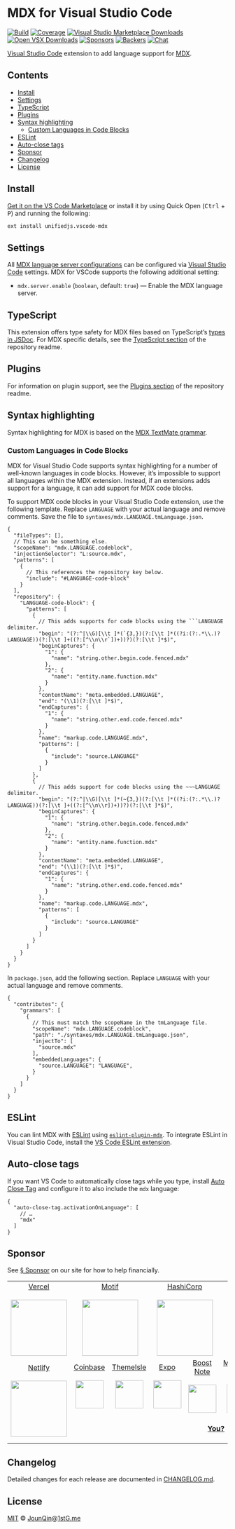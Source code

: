 # MDX for Visual Studio Code

[![Build][build-badge]][build]
[![Coverage][coverage-badge]][coverage]
[![Visual Studio Marketplace Downloads][marketplace-badge]][marketplace]
[![Open VSX Downloads][openvsx-badge]][openvsx]
[![Sponsors][sponsors-badge]][collective]
[![Backers][backers-badge]][collective]
[![Chat][chat-badge]][chat]

[Visual Studio Code][vscode] extension to add language support for [MDX][].

## Contents

* [Install](#install)
* [Settings](#settings)
* [TypeScript](#typescript)
* [Plugins](#plugins)
* [Syntax highlighting](#syntax-highlighting)
  * [Custom Languages in Code Blocks](#custom-languages-in-code-blocks)
* [ESLint](#eslint)
* [Auto-close tags](#auto-close-tags)
* [Sponsor](#sponsor)
* [Changelog](#changelog)
* [License](#license)

## Install

[Get it on the VS Code Marketplace][marketplace] or install it by using Quick
Open (<kbd>Ctrl</kbd> + <kbd>P</kbd>) and running the following:

```txt
ext install unifiedjs.vscode-mdx
```

## Settings

All [MDX language server configurations][] can be configured via
[Visual Studio Code][vscode] settings.
MDX for VSCode supports the following additional setting:

* `mdx.server.enable` (`boolean`, default: `true`) —
  Enable the MDX language server.

## TypeScript

This extension offers type safety for MDX files based on TypeScript’s
[types in JSDoc][jsdoc].
For MDX specific details, see the
[TypeScript section](https://github.com/mdx-js/mdx-analyzer#typescript) of the
repository readme.

## Plugins

For information on plugin support, see the
[Plugins section](https://github.com/mdx-js/mdx-analyzer#plugins) of the
repository readme.

## Syntax highlighting

Syntax highlighting for MDX is based on the
[MDX TextMate grammar](https://github.com/wooorm/markdown-tm-language).

### Custom Languages in Code Blocks

MDX for Visual Studio Code supports syntax highlighting for a number of
well-known languages in code blocks.
However, it’s impossible to support all languages within the MDX extension.
Instead, if an extensions adds support for a language, it can add support for
MDX code blocks.

To support MDX code blocks in your Visual Studio Code extension, use the
following template.
Replace `LANGUAGE` with your actual language and remove comments.
Save the file to `syntaxes/mdx.LANGUAGE.tmLanguage.json`.

````jsonc
{
  "fileTypes": [],
  // This can be something else.
  "scopeName": "mdx.LANGUAGE.codeblock",
  "injectionSelector": "L:source.mdx",
  "patterns": [
    {
      // This references the repository key below.
      "include": "#LANGUAGE-code-block"
    }
  ],
  "repository": {
    "LANGUAGE-code-block": {
      "patterns": [
        {
          // This adds supports for code blocks using the ```LANGUAGE delimiter.
          "begin": "(?:^|\\G)[\\t ]*(`{3,})(?:[\\t ]*((?i:(?:.*\\.)?LANGUAGE))(?:[\\t ]+((?:[^\\n\\r`])+))?)(?:[\\t ]*$)",
          "beginCaptures": {
            "1": {
              "name": "string.other.begin.code.fenced.mdx"
            },
            "2": {
              "name": "entity.name.function.mdx"
            }
          },
          "contentName": "meta.embedded.LANGUAGE",
          "end": "(\\1)(?:[\\t ]*$)",
          "endCaptures": {
            "1": {
              "name": "string.other.end.code.fenced.mdx"
            }
          },
          "name": "markup.code.LANGUAGE.mdx",
          "patterns": [
            {
              "include": "source.LANGUAGE"
            }
          ]
        },
        {
          // This adds support for code blocks using the ~~~LANGUAGE delimiter.
          "begin": "(?:^|\\G)[\\t ]*(~{3,})(?:[\\t ]*((?i:(?:.*\\.)?LANGUAGE))(?:[\\t ]+((?:[^\\n\\r])+))?)(?:[\\t ]*$)",
          "beginCaptures": {
            "1": {
              "name": "string.other.begin.code.fenced.mdx"
            },
            "2": {
              "name": "entity.name.function.mdx"
            }
          },
          "contentName": "meta.embedded.LANGUAGE",
          "end": "(\\1)(?:[\\t ]*$)",
          "endCaptures": {
            "1": {
              "name": "string.other.end.code.fenced.mdx"
            }
          },
          "name": "markup.code.LANGUAGE.mdx",
          "patterns": [
            {
              "include": "source.LANGUAGE"
            }
          ]
        }
      ]
    }
  }
}
````

In `package.json`, add the following section.
Replace `LANGUAGE` with your actual language and remove comments.

```jsonc
{
  "contributes": {
    "grammars": [
      {
        // This must match the scopeName in the tmLanguage file.
        "scopeName": "mdx.LANGUAGE.codeblock",
        "path": "./syntaxes/mdx.LANGUAGE.tmLanguage.json",
        "injectTo": [
          "source.mdx"
        ],
        "embeddedLanguages": {
          "source.LANGUAGE": "LANGUAGE",
        }
      }
    ]
  }
}
```

## ESLint

You can lint MDX with [ESLint][] using [`eslint-plugin-mdx`][eslint-plugin-mdx].
To integrate ESLint in Visual Studio Code, install the
[VS Code ESLint extension][vscode-eslint].

## Auto-close tags

If you want VS Code to automatically close tags while you type, install
[Auto Close Tag][] and configure it to also include the `mdx` language:

```jsonc
{
  "auto-close-tag.activationOnLanguage": [
    // …
    "mdx"
  ]
}
```

## Sponsor

See [§ Sponsor][sponsor] on our site for how to help financially.

<table>
<tr valign="middle">
<td width="20%" align="center" rowspan="2" colspan="2">
  <a href="https://vercel.com">Vercel</a><br><br>
  <a href="https://vercel.com"><img src="https://avatars1.githubusercontent.com/u/14985020?s=256&v=4" width="128"></a>
</td>
<td width="20%" align="center" rowspan="2" colspan="2">
  <a href="https://motif.land">Motif</a><br><br>
  <a href="https://motif.land"><img src="https://avatars1.githubusercontent.com/u/74457950?s=256&v=4" width="128"></a>
</td>
<td width="20%" align="center" rowspan="2" colspan="2">
  <a href="https://www.hashicorp.com">HashiCorp</a><br><br>
  <a href="https://www.hashicorp.com"><img src="https://avatars1.githubusercontent.com/u/761456?s=256&v=4" width="128"></a>
</td>
<td width="20%" align="center" rowspan="2" colspan="2">
  <a href="https://www.gitbook.com">GitBook</a><br><br>
  <a href="https://www.gitbook.com"><img src="https://avatars1.githubusercontent.com/u/7111340?s=256&v=4" width="128"></a>
</td>
<td width="20%" align="center" rowspan="2" colspan="2">
  <a href="https://www.gatsbyjs.org">Gatsby</a><br><br>
  <a href="https://www.gatsbyjs.org"><img src="https://avatars1.githubusercontent.com/u/12551863?s=256&v=4" width="128"></a>
</td>
</tr>
<tr valign="middle"></tr>
<tr valign="middle">
<td width="20%" align="center" rowspan="2" colspan="2">
  <a href="https://www.netlify.com">Netlify</a><br><br>
  <!--OC has a sharper image-->
  <a href="https://www.netlify.com"><img src="https://images.opencollective.com/netlify/4087de2/logo/256.png" width="128"></a>
</td>
<td width="10%" align="center">
  <a href="https://www.coinbase.com">Coinbase</a><br><br>
  <a href="https://www.coinbase.com"><img src="https://avatars1.githubusercontent.com/u/1885080?s=256&v=4" width="64"></a>
</td>
<td width="10%" align="center">
  <a href="https://themeisle.com">ThemeIsle</a><br><br>
  <a href="https://themeisle.com"><img src="https://avatars1.githubusercontent.com/u/58979018?s=128&v=4" width="64"></a>
</td>
<td width="10%" align="center">
  <a href="https://expo.io">Expo</a><br><br>
  <a href="https://expo.io"><img src="https://avatars1.githubusercontent.com/u/12504344?s=128&v=4" width="64"></a>
</td>
<td width="10%" align="center">
  <a href="https://boostnote.io">Boost Note</a><br><br>
  <a href="https://boostnote.io"><img src="https://images.opencollective.com/boosthub/6318083/logo/128.png" width="64"></a>
</td>
<td width="10%" align="center">
  <a href="https://markdown.space">Markdown Space</a><br><br>
  <a href="https://markdown.space"><img src="https://images.opencollective.com/markdown-space/e1038ed/logo/128.png" width="64"></a>
</td>
<td width="10%" align="center">
  <a href="https://www.holloway.com">Holloway</a><br><br>
  <a href="https://www.holloway.com"><img src="https://avatars1.githubusercontent.com/u/35904294?s=128&v=4" width="64"></a>
</td>
<td width="10%"></td>
<td width="10%"></td>
</tr>
<tr valign="middle">
<td width="100%" align="center" colspan="8">
  <br>
  <a href="https://opencollective.com/unified"><strong>You?</strong></a>
  <br><br>
</td>
</tr>
</table>

## Changelog

Detailed changes for each release are documented in [CHANGELOG.md](./CHANGELOG.md).

## License

[MIT][] © [JounQin][]@[1stG.me][]

[1stg.me]: https://www.1stg.me

[auto close tag]: https://marketplace.visualstudio.com/items?itemName=formulahendry.auto-close-tag

[backers-badge]: https://opencollective.com/unified/backers/badge.svg

[build-badge]: https://github.com/mdx-js/mdx-analyzer/workflows/main/badge.svg

[build]: https://github.com/mdx-js/mdx-analyzer/actions

[chat-badge]: https://img.shields.io/badge/chat-discussions-success.svg

[chat]: https://github.com/mdx-js/mdx/discussions

[collective]: https://opencollective.com/unified

[coverage-badge]: https://img.shields.io/codecov/c/github/mdx-js/mdx-analyzer/main.svg

[coverage]: https://codecov.io/github/mdx-js/mdx-analyzer

[eslint-plugin-mdx]: https://github.com/mdx-js/eslint-mdx

[eslint]: https://eslint.org

[jounqin]: https://GitHub.com/JounQin

[jsdoc]: https://www.typescriptlang.org/docs/handbook/jsdoc-supported-types.html

[marketplace-badge]: https://img.shields.io/visual-studio-marketplace/d/unifiedjs.vscode-mdx

[marketplace]: https://marketplace.visualstudio.com/items?itemName=unifiedjs.vscode-mdx

[mdx]: https://mdxjs.com

[mdx language server configurations]: https://github.com/mdx-js/mdx-analyzer/blob/main/packages/language-server#configuration

[mit]: http://opensource.org/licenses/MIT

[openvsx-badge]: https://img.shields.io/open-vsx/dt/unifiedjs/vscode-mdx

[openvsx]: https://open-vsx.org/extension/unifiedjs/vscode-mdx

[sponsor]: https://mdxjs.com/community/sponsor/

[sponsors-badge]: https://opencollective.com/unified/sponsors/badge.svg

[vscode-eslint]: https://github.com/microsoft/vscode-eslint

[vscode]: https://code.visualstudio.com
